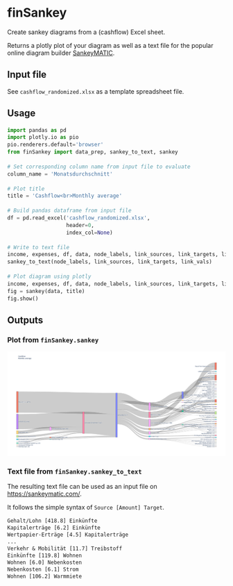 # finSankey
Create sankey diagrams from a (cashflow) Excel sheet.

Returns a plotly plot of your diagram as well as a text file for the popular online diagram builder [SankeyMATIC](https://sankeymatic.com/).

## Input file
See ```cashflow_randomized.xlsx``` as a template spreadsheet file.

## Usage
```python
import pandas as pd
import plotly.io as pio
pio.renderers.default='browser'
from finSankey import data_prep, sankey_to_text, sankey

# Set corresponding column name from input file to evaluate
column_name = 'Monatsdurchschnitt'

# Plot title
title = 'Cashflow<br>Monthly average'

# Build pandas dataframe from input file
df = pd.read_excel('cashflow_randomized.xlsx',
                   header=0,
                   index_col=None)

# Write to text file
income, expenses, df, data, node_labels, link_sources, link_targets, link_vals = data_prep(df, column_name, label_includes_value=False)
sankey_to_text(node_labels, link_sources, link_targets, link_vals)

# Plot diagram using plotly
income, expenses, df, data, node_labels, link_sources, link_targets, link_vals = data_prep(df, column_name)
fig = sankey(data, title)
fig.show()
```
## Outputs

### Plot from ```finSankey.sankey```
![alt text](https://github.com/ltroj/finSankey/blob/main/sankey_plot.png?raw=true)

### Text file from ```finSankey.sankey_to_text```
The resulting text file can be used as an input file on https://sankeymatic.com/.

It follows the simple syntax of ```Source [Amount] Target```.

```
Gehalt/Lohn [418.8] Einkünfte
Kapitalerträge [6.2] Einkünfte
Wertpapier-Erträge [4.5] Kapitalerträge
...
Verkehr & Mobilität [11.7] Treibstoff
Einkünfte [119.8] Wohnen
Wohnen [6.0] Nebenkosten
Nebenkosten [6.1] Strom
Wohnen [106.2] Warmmiete
```
